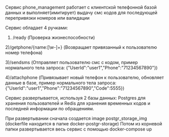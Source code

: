 Сервис phone_management работает с клиентской телефонной базой данных и выполняет(имитирует) выдачу смс кодов для последующей перепривязки номеров или валидации

Сервис обладает 4 ручками:

1) /ready (Проверка жизнеспособности)

2)/getphone/{name:[\w-]+} (Возвращает привязанный к пользователю номер телефона)

3)/sendsms (Отправляет пользователю смс с кодом, пример нормального тела запроса: {"UserId":"user1","Phone":"71234567890"})

4)/attachphone (Привязывает новый телефон к пользователю, обновляет данные в базе, пример нормального тела запроса: {"UserId":"user1","Phone":"71234567890","Code":5555})

Сервис развертывается, используя 2 базы данных: Postgres для хранения пользователей и Redis для хранения временных кодов и последней информации по обращениям.

При развертывании сначала создается image postgr_storage_img (dockerfile находится в папке docker-postgr-storage)
Потом из корневой папки развертывается весь сервис с помощью docker-compose up
